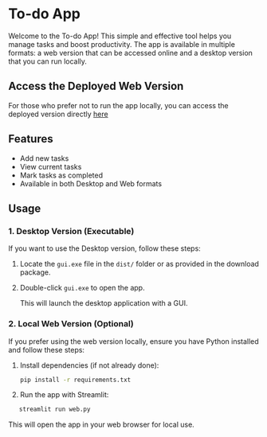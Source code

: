 
# To-do App

Welcome to the To-do App! This simple and effective tool helps you manage tasks and boost productivity. The app is available in multiple formats: a web version that can be accessed online and a desktop version that you can run locally.

## Access the Deployed Web Version

For those who prefer not to run the app locally, you can access the deployed version directly [here](https://jimmyniyonkuru-todo-app-web-web-m2dgso.streamlit.app/)

## Features
- Add new tasks
- View current tasks
- Mark tasks as completed
- Available in both Desktop and Web formats

## Usage

### 1. Desktop Version (Executable)

If you want to use the Desktop version, follow these steps:

1. Locate the `gui.exe` file in the `dist/` folder or as provided in the download package.
2. Double-click `gui.exe` to open the app.

   This will launch the desktop application with a GUI.

### 2. Local Web Version (Optional)

If you prefer using the web version locally, ensure you have Python installed and follow these steps:

1. Install dependencies (if not already done):
   ```bash
   pip install -r requirements.txt
   ```
2. Run the app with Streamlit:
```bash
   streamlit run web.py
   ```
This will open the app in your web browser for local use.